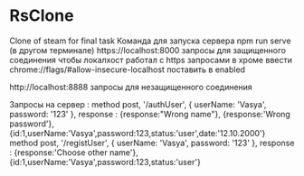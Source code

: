# RsClone
Clone of steam for final task
Команда для запуска сервера npm run serve (в другом терминале)
https://localhost:8000 запросы для защищенного соединения
чтобы локалхост работал с https запросами в хроме ввести chrome://flags/#allow-insecure-localhost поставить в enabled

http://localhost:8888 запросы для незащищенного соединения

Запросы на сервер :
method post, '/authUser', { userName: 'Vasya', password: '123' }, response : {response:"Wrong name"},
                                                                            {response:'Wrong password'},
                                                                            {id:1,userName:'Vasya',password:123,status:'user',date:'12.10.2000'}
method post, '/registUser', { userName: 'Vasya', password: '123' }, response : {response:'Choose other name'},
                                                                               {id:1,userName:'Vasya',password:123,status:'user'}
